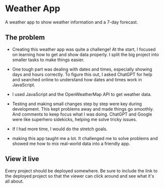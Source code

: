 # Weather App

A weather app to show weather information and a 7-day forecast.

## The problem

- Creating this weather app was quite a challenge! At the start, I focused on learning how to get and show data properly. I split the big project into smaller tasks to make things easier.

- One tough part was dealing with dates and times, especially showing days and hours correctly. To figure this out, I asked ChatGPT for help and searched online to understand how dates and times work in JavaScript.

- I used JavaScript and the OpenWeatherMap API to get weather data.

- Testing and making small changes step by step were key during development. This kept problems away and made things go smoothly.
  And comments to keep focus what I was doing. ChatGPT and Google were like superhero sidekicks, helping me solve tricky issues.

- If I had more time, I would do the stretch goals.

- making this app taught me a lot. It challenged me to solve problems and showed me how to mix real-world data into a friendly app.

## View it live

Every project should be deployed somewhere. Be sure to include the link to the deployed project so that the viewer can click around and see what it's all about.
